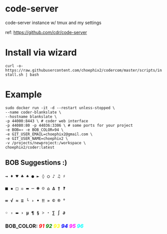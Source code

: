 # code-server
code-server instance w/ tmux and my settings 

ref: https://github.com/cdr/code-server

# Install via wizard

`curl -o- https://raw.githubusercontent.com/choephix2/codercom/master/scripts/install.sh | bash`

# Example

```
sudo docker run -it -d --restart unless-stopped \
--name coder-blankslate \
--hostname blankslate \
-p 44000:8443 \ # coder web interface
-p 44080:80 -p 44036:3306 \ # some ports for your project
-e BOB=→ -e BOB_COLOR=94 \
-e GIT_USER_EMAIL=choephix2@gmail.com \
-e GIT_USER_NAME=choephix2 \
-v /projects/newproject:/workspace \
choephix2/coder:latest
```

## BOB Suggestions :)
### `→ ♦ ♥ ♣ ♠ ● ► ◊ ○ ♪ ♫ ♯`
### `■ ▪ □ ▫ ▬ ─ ☻ ☺ ⌂ ∆ † ‽`
### `∞ √ ≈ ≡ └ › • ‼ » © ® °`
### `◦ ꞊ ▬ › µ ¶ § ˃ · ∑ ∫ ∂`
### BOB_COLOR: *<span style="color:red">91</span> <span style="color:green">92</span> <span style="color:yellow">93</span> <span style="color:blue">94</span> <span style="color:magenta">95</span> <span style="color:cyan">96</span>*